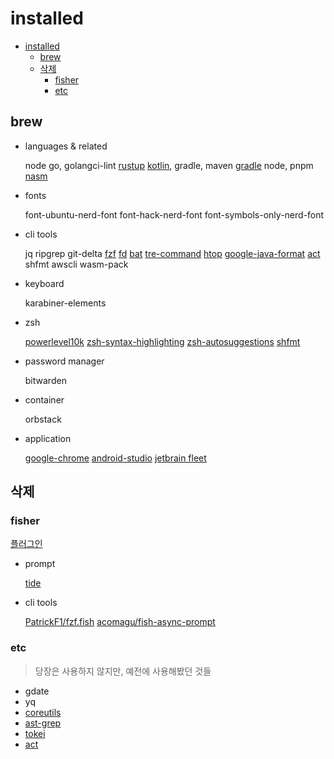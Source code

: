 # installed

- [installed](#installed)
    - [brew](#brew)
    - [삭제](#삭제)
        - [fisher](#fisher)
        - [etc](#etc)

## brew

- languages & related

    node
    go, golangci-lint
    [rustup](https://github.com/rust-lang/rustup)
    [kotlin](https://formulae.brew.sh/formula/kotlin), gradle, maven
    [gradle](https://formulae.brew.sh/formula/gradle)
    node, pnpm
    [nasm](https://formulae.brew.sh/formula/nasm)

- fonts

    font-ubuntu-nerd-font
    font-hack-nerd-font
    font-symbols-only-nerd-font

- cli tools

    jq
    ripgrep
    git-delta
    [fzf](https://github.com/junegunn/fzf)
    [fd](https://github.com/sharkdp/fd?tab=readme-ov-file#installation)
    [bat](https://github.com/sharkdp/bat?tab=readme-ov-file#installation)
    [tre-command](https://github.com/dduan/tre)
    [htop](https://htop.dev/)
    [google-java-format](https://github.com/google/google-java-format)
    [act](https://nektosact.com/installation/homebrew.html)
    shfmt
    awscli
    wasm-pack

- keyboard

    karabiner-elements

- zsh

    [powerlevel10k](https://github.com/romkatv/powerlevel10k?tab=readme-ov-file#homebrew)
    [zsh-syntax-highlighting](https://github.com/zsh-users/zsh-syntax-highlighting/blob/master/INSTALL.md)
    [zsh-autosuggestions](https://github.com/zsh-users/zsh-autosuggestions/blob/master/INSTALL.md)
    [shfmt](https://github.com/patrickvane/shfmt)

- password manager

    bitwarden

- container

    orbstack

- application

    [google-chrome](https://formulae.brew.sh/cask/google-chrome#default)
    [android-studio](https://formulae.brew.sh/cask/android-studio)
    [jetbrain fleet](https://formulae.brew.sh/cask/fleet)

## 삭제

### fisher

[플러그인](https://github.com/jorgebucaran/awsm.fish?tab=readme-ov-file)

- prompt

    [tide](https://github.com/IlanCosman/tide?tab=readme-ov-file)

- cli tools

    [PatrickF1/fzf.fish](https://github.com/PatrickF1/fzf.fish?tab=readme-ov-file)
    [acomagu/fish-async-prompt](https://github.com/acomagu/fish-async-prompt)

### etc

> 당장은 사용하지 않지만, 예전에 사용해봤던 것들

- gdate
- yq
- [coreutils](https://www.gnu.org/software/coreutils/)
- [ast-grep](https://github.com/ast-grep/ast-grep?tab=readme-ov-file)
- [tokei](https://github.com/XAMPPRocky/tokei)
- [act](https://github.com/nektos/act)
